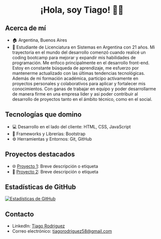<h1 align="center">¡Hola, soy Tiago! 👦👋</h1>

## Acerca de mí
- 🏠 Argentina, Buenos Aires
- 💼 Estudiante de Licenciatura en Sistemas en Argentina con 21 años. Mi trayectoria en el mundo del desarrollo comenzó cuando realicé un coding bootcamp para mejorar y expandir mis habilidades de programación. Me enfoco principalmente en el desarrollo front-end.
Estoy en constante búsqueda de aprendizaje, me esfuerzo por mantenerme actualizado con las últimas tendencias tecnológicas. Además de mi formación académica, participo activamente en proyectos personales y colaborativos para aplicar y fortalecer mis conocimientos. Con ganas de trabajar en equipo y poder desarrollarme de manera firme en una empresa lider y asi poder contribuir al desarrollo de proyectos tanto en el ámbito técnico, como en el social.

## Tecnologías que domino
- 💻 Desarrollo en el lado del cliente: HTML, CSS, JavaScript
- 🚀 Frameworks y Librerías: Bootstrap
- ⚙️ Herramientas y Entornos: Git, GitHub

## Proyectos destacados
- 🌐 [Proyecto 1](enlace_a_tu_proyecto1): Breve descripción o etiqueta
- 📱 [Proyecto 2](enlace_a_tu_proyecto2): Breve descripción o etiqueta

## Estadísticas de GitHub
[![Estadísticas de GitHub](https://github-readme-stats.vercel.app/api?username=tiago-rodriguez&show_icons=true&theme=radical)](https://github.com/anuraghazra/github-readme-stats)

## Contacto
- LinkedIn: [Tiago Rodriguez](https://www.linkedin.com/in/tiago-rodriguez/)
- Correo electrónico: tiagorodriguez58@gmail.com
